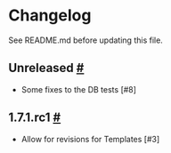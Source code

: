 # Changelog

See README.md before updating this file.

## Unreleased [#](https://github.com/enova/landable/compare/v1.7.1.rc1...master)
* Some fixes to the DB tests [#8]

## 1.7.1.rc1 [#](https://github.com/enova/landable/compare/v1.7.0...v1.7.1.rc1)
* Allow for revisions for Templates [#3]
